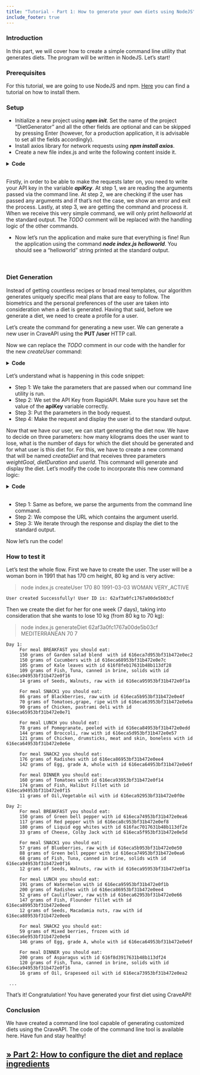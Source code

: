 ```yaml
---
title: "Tutorial - Part 1: How to generate your own diets using NodeJS"
include_footer: true 
---
```



### Introduction

In this part, we will cover how to create a simple command line utility that generates diets. The program will be written in NodeJS. Let’s start!

### Prerequisites
For this tutorial, we are going to use NodeJS and npm. [Here](https://nodejs.dev/learn/how-to-install-nodejs) you can find a tutorial on how to install them.

### Setup
* Initialize a new project using ***npm init***. Set the name of the project “DietGenerator” and all the other fields are optional and can be skipped by pressing Enter (however, for a production application, it is advisable to set all the fields accordingly).
* Install axios library for network requests using ***npm install axios***.
* Create a new file index.js and write the following content inside it.
<details>
<summary style="font-weight: bold; cursor: pointer;">Code</summary>

```Javascript
const axios = require("axios");
	
	// Step 0
	const apiKey = "TODO: Replace with your API key";

	(async () => {
		// Step 1
		const args = process.argv.slice(2);

		// Step 2
		if (args.length === 0) {
			console.error("Wrong arguments!");
			return;
		}

		// Step 3
		const command = args[0];

		if (command === "helloworld") {
			console.log("helloworld")
		}
		// TODO
		// else if {}

	})()
```
</details>
<br>

Firstly, in order to be able to make the requests later on, you need to write your API key in the variable ***apiKey***. At step 1, we are reading the arguments passed via the command line. At step 2, we are checking if the user has passed any arguments and if that’s not the case, we show an error and exit the process. Lastly, at step 3, we are getting the command and process it. When we receive this very simple command, we will only print *helloworld* at the standard output. The *TODO*  comment will be replaced with the handling logic of the other commands.

* Now let’s run the application and make sure that everything is fine! Run the application using the command ***node index.js helloworld***. You should see a “helloworld” string printed at the standard output.

<br>

### Diet Generation
Instead of getting countless recipes or broad meal templates, our algorithm generates uniquely specific meal plans that are easy to follow. The biometrics and the personal preferences of the user are taken into consideration when a diet is generated. Having that said, before we generate a diet, we need to create a profile for a user.

Let’s create the command for generating a new user. We can generate a new user in CraveAPI using the **PUT /user** HTTP call.

Now we can replace the *TODO* comment in our code with the handler for the new *createUser* command:
<details>
<summary style="font-weight: bold; cursor: pointer;">Code</summary>

```Javascript
else if (command === "createUser") {
		// Step 1
		const [height, weight, dateOfBirth, sex, activityLevel] = args.slice(1)
		const options = {
			method: 'POST',
			url: 'https://crave-api.p.rapidapi.com/user',
			headers: {
				'content-type': 'application/json',
				// Step 2
				'X-RapidAPI-Key': apiKey,
				'X-RapidAPI-Host': 'crave-api.p.rapidapi.com'
			},
			// Step 3
			data: JSON.stringify({
				"height": parseInt(height),
				"weight": parseInt(weight),
				"dateOfBirth": dateOfBirth,
				"sex": sex,
				"activityLevel": activityLevel
			})
		};

		// Step 4
		const response = await axios.request(options).catch((error) => console.log(error.response));
		console.log("User created Successfully! User ID is:", response.data.id);
  }
```
</details>
<br>
Let’s understand what is happening in this code snippet:

* Step 1: We take the parameters that are passed when our command line utility is run.
* Step 2: We set the API Key from RapidAPI. Make sure you have set the value of the **apiKey** variable correctly.
* Step 3: Put the parameters in the body request.
* Step 4: Make the request and display the user id to the standard output.

Now that we have our user, we can start generating the diet now. We have to decide on three parameters: how many kilograms does the user want to lose, what is the number of days for which the diet should be generated and for what user is this diet for. For this, we have to create a new command that will be named *createDiet* and that receives three parameters *weightGoal*, *dietDuration* and *userId*. This command will generate and display the diet. Let’s modify the code to incorporate this new command logic:

<details>
<summary style="font-weight: bold; cursor: pointer;">Code</summary>

```Javascript
else if (command === "generateDiet") {
		// Step 1
		const [userId, dietType, weightGoal, dietDuration] = args.slice(1)
		const options = {
			method: 'PUT',
			// Step 2
			url: 'https://crave-api.p.rapidapi.com/user/'+ userId +'/diet',
			headers: {
				'content-type': 'application/json',
				'X-RapidAPI-Key': apiKey,
				'X-RapidAPI-Host': 'crave-api.p.rapidapi.com'
			},
			data: JSON.stringify({
				"dietType": dietType,
				"weightGoal": weightGoal,
				"dietDuration": dietDuration
			}),
		};

		const response = await axios.request(options)
			.catch(function (error) {
				console.error(error);
			});

		// Step 3
		dailyPlan.forEach((plan, index) => {
			console.log(`Day ${index + 1}:`)
			for (const meal of plan.meals) {
				console.log(`   For meal ${meal.type} you should eat:`);
				for (const ingredient of meal.ingredients) {
					console.log(`   ${ingredient.quantity} grams of ${ingredient.name} with id ${ingredient.id}`);
				}
				console.log("");
			}
		});
	}
```
</details>
<br>

* Step 1: Same as before, we parse the arguments from the command line command.
* Step 2: We compose the URL which contains the argument userId.
* Step 3: We iterate through the response and display the diet to the standard output.

Now let’s run the code!

### How to test it
Let’s test the whole flow. First we have to create the user. The user will be a woman born in 1991 that has 170 cm height, 80 kg and is very active:

> node index.js createUser 170 80 1991-03-03 WOMAN VERY_ACTIVE

    User created Successfully! User ID is: 62af3a0fc1767a00de5b03cf

Then we create the diet for her for one week (7 days), taking into consideration that she wants to lose 10 kg (from 80 kg to 70 kg):

> node index.js generateDiet 62af3a0fc1767a00de5b03cf MEDITERRANEAN 70 7

    Day 1:
		 For meal BREAKFAST you should eat:
		 150 grams of Garden salad blend  with id 616eca7d953bf31b472e0ec2
		 150 grams of Cucumbers with id 616eca68953bf31b472e0e7c
		 105 grams of Kale leaves with id 616f8feb17631b48b113df28
		 109 grams of Fish, Tuna, canned in brine, solids with id 616eca94953bf31b472e0f16
		 14 grams of Seeds, Walnuts, raw with id 616eca95953bf31b472e0f1a

		 For meal SNACK1 you should eat:
		 86 grams of Blackberries, raw with id 616eca5b953bf31b472e0e4f
		 70 grams of Tomatoes,grape, ripe with id 616eca63953bf31b472e0e6a
		 90 grams of Chicken, pastrami deli with id 616eca65953bf31b472e0e71

		 For meal LUNCH you should eat:
		 78 grams of Pomegranate, peeled with id 616eca84953bf31b472e0edd
		 144 grams of Broccoli, raw with id 616eca5d953bf31b472e0e57
		 121 grams of Chicken, drumsticks, meat and skin, boneless with id 616eca64953bf31b472e0e6e

		 For meal SNACK2 you should eat:
		 176 grams of Radishes with id 616eca86953bf31b472e0ee4
		 142 grams of Egg, grade A, whole with id 616eca64953bf31b472e0e6f

		 For meal DINNER you should eat:
		 160 grams of Tomatoes with id 616eca93953bf31b472e0f14
		 174 grams of Fish, Halibut Fillet with id 616eca94953bf31b472e0f15
		 11 grams of Oil,Vegetable oil with id 616eca92953bf31b472e0f0e

	Day 2:
		 For meal BREAKFAST you should eat:
		 150 grams of Green bell pepper with id 616eca74953bf31b472e0ea6
		 117 grams of Red pepper with id 616eca8c953bf31b472e0ef8
		 180 grams of Liquid egg whites with id 616fac7017631b48b113df2e
		 33 grams of Cheese, Colby Jack with id 616eca5f953bf31b472e0e5d

		 For meal SNACK1 you should eat:
		 57 grams of Blueberries, raw with id 616eca5b953bf31b472e0e50
		 88 grams of Green bell pepper with id 616eca74953bf31b472e0ea6
		 68 grams of Fish, Tuna, canned in brine, solids with id 616eca94953bf31b472e0f16
		 12 grams of Seeds, Walnuts, raw with id 616eca95953bf31b472e0f1a

		 For meal LUNCH you should eat:
		 191 grams of Watermelon with id 616eca95953bf31b472e0f1b
		 200 grams of Radishes with id 616eca86953bf31b472e0ee4
		 52 grams of Cauliflower, raw with id 616eca62953bf31b472e0e66
		 147 grams of Fish, Flounder fillet with id 616eca89953bf31b472e0eed
		 12 grams of Seeds, Macadamia nuts, raw with id 616eca88953bf31b472e0eeb

		 For meal SNACK2 you should eat:
		 59 grams of Mixed berries, frozen with id 616eca6e953bf31b472e0e94
		 146 grams of Egg, grade A, whole with id 616eca64953bf31b472e0e6f

		 For meal DINNER you should eat:
		 200 grams of Asparagus with id 616f8d3917631b48b113df24
		 120 grams of Fish, Tuna, canned in brine, solids with id 616eca94953bf31b472e0f16
		 16 grams of Oil, Grapeseed oil with id 616eca73953bf31b472e0ea2

     ...

That’s it! Congratulation! You have generated your first diet using CraveAPI!

### Conclusion

We have created a command line tool capable of generating customized diets using the CraveAPI. The code of the command line tool is available here. Have fun and stay healthy!


## [ &raquo; Part 2: How to configure the diet and replace ingredients](/how-to-configure-the-diet-and-replace-ingredients)
